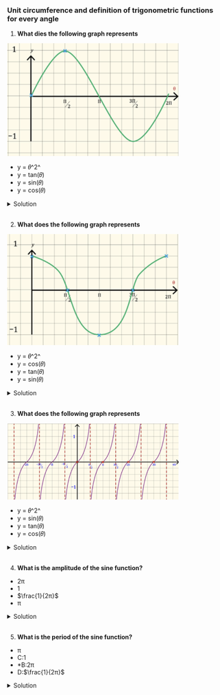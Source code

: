### Unit circumference and definition of trigonometric functions for every angle

1. **What dies the following graph represents**

<img src="./img/graph 1.png" width="400px"/>

- y = 𝜃^2^
- y = tan(𝜃)
- y = sin(𝜃)
- y = cos(𝜃)

<details>
  <summary>Solution</summary>

y = sin(𝜃)

</details>

</br>

2. **What does the following graph represents**

<img src="./img/graph 2.png" width="400px"/>

- y = 𝜃^2^
- y = cos(𝜃)
- y = tan(𝜃)
- y = sin(𝜃)

<details>
  <summary>Solution</summary>

y = cos(𝜃)

</details>

</br>

3. **What does the following graph represents**

<img src="./img/graph 3.png" width="400px"/>

- y = 𝜃^2^
- y = sin(𝜃)
- y = tan(𝜃)
- y = cos(𝜃)

<details>
  <summary>Solution</summary>

y = tan(𝜃)

</details>

</br>

4. **What is the amplitude of the sine function?**

- 2π
- 1
- $\frac{1}{2π}$
- π

<details>
  <summary>Solution</summary>

The **amplitude** of a sine function \( y = \sin(\theta) \) is defined as the **maximum absolute value** of the function from its midline.

**Standard Sine Function:**
The general form of a sine function is:

\[
y = A \sin(\theta)
\]

where:

- \( A \) is the **amplitude**, which determines the maximum and minimum values of the function.
- The standard sine function, \( y = \sin(\theta) \), has **maximum** \( +1 \) and **minimum** \( -1 \).

Thus, the amplitude is:

\[
\mathbf{1}
\]

**Correct Answer:**
**1**

</details>

</br>

5. **What is the period of the sine function?**

- π
- C:1
- \*B:2π
- D:$\frac{1}{2π}$

<details>
  <summary>Solution</summary>

The **period** of a sine function is the length of one complete cycle before it starts repeating.
**Standard Sine Function:**
The general form of the sine function is:

\[
y = \sin(\theta)
\]

For \( y = \sin(\theta) \), the function completes one full cycle from \( 0 \) to \( 2\pi \), meaning:

\[
\text{Period} = 2\pi
\]
**Correct Answer:**
✅ **\( 2\pi \) (\*B:2π)**

**Explanation for rejecting other options:**

- **\( \pi \)**: The sine function completes only **half** a cycle at \( \pi \), but the full cycle takes \( 2\pi \).
- **\( 1 \)**: The period of the standard sine function is not 1; it is \( 2\pi \).
- **\( \frac{1}{2\pi} \)**: This value is unrelated to the period of the sine function.

</details>

</br>
